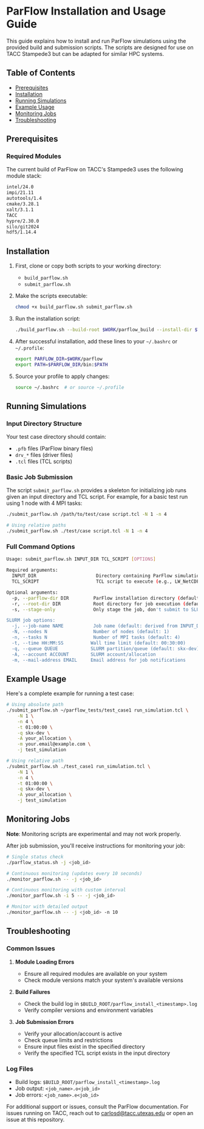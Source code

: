 # ParFlow Installation and Usage Guide

This guide explains how to install and run ParFlow simulations using the provided build and submission scripts. The scripts are designed for use on TACC Stampede3 but can be adapted for similar HPC systems.

## Table of Contents
- [Prerequisites](#prerequisites)
- [Installation](#installation)
- [Running Simulations](#running-simulations)
- [Example Usage](#example-usage)
- [Monitoring Jobs](#monitoring-jobs)
- [Troubleshooting](#troubleshooting)

## Prerequisites

### Required Modules

The current build of ParFlow on TACC's Stampede3 uses the following module stack:

```bash
intel/24.0
impi/21.11
autotools/1.4
cmake/3.28.1
xalt/3.1.1
TACC
hypre/2.30.0
silo/git2024
hdf5/1.14.4
```

## Installation

1. First, clone or copy both scripts to your working directory:
   - `build_parflow.sh`
   - `submit_parflow.sh`

2. Make the scripts executable:
   ```bash
   chmod +x build_parflow.sh submit_parflow.sh
   ```

3. Run the installation script:
   ```bash
   ./build_parflow.sh --build-root $WORK/parflow_build --install-dir $WORK/parflow
   ```

4. After successful installation, add these lines to your `~/.bashrc` or `~/.profile`:
   ```bash
   export PARFLOW_DIR=$WORK/parflow
   export PATH=$PARFLOW_DIR/bin:$PATH
   ```

5. Source your profile to apply changes:
   ```bash
   source ~/.bashrc  # or source ~/.profile
   ```

## Running Simulations

### Input Directory Structure
Your test case directory should contain:
- `.pfb` files (ParFlow binary files)
- `drv_*` files (driver files)
- `.tcl` files (TCL scripts)

### Basic Job Submission

The script `submit_parflow.sh` provides a skeleton for initializing job runs given an input directory and TCL script.
For example, for a basic test run using 1 node with 4 MPI tasks:

```bash
./submit_parflow.sh /path/to/test/case script.tcl -N 1 -n 4

# Using relative paths
./submit_parflow.sh ./test/case script.tcl -N 1 -n 4
```

### Full Command Options
```bash
Usage: submit_parflow.sh INPUT_DIR TCL_SCRIPT [OPTIONS]

Required arguments:
  INPUT_DIR                      Directory containing ParFlow simulation input files (absolute or relative path)
  TCL_SCRIPT                     TCL script to execute (e.g., LW_NetCDF_Test.tcl)

Optional arguments:
  -p, --parflow-dir DIR         ParFlow installation directory (default: $HOME/parflow)
  -r, --root-dir DIR            Root directory for job execution (default: $SCRATCH)
  -s, --stage-only              Only stage the job, don't submit to SLURM

SLURM job options:
  -j, --job-name NAME           Job name (default: derived from INPUT_DIR)
  -N, --nodes N                 Number of nodes (default: 1)
  -n, --tasks N                 Number of MPI tasks (default: 4)
  -t, --time HH:MM:SS          Wall time limit (default: 00:30:00)
  -q, --queue QUEUE            SLURM partition/queue (default: skx-dev)
  -A, --account ACCOUNT        SLURM account/allocation
  -m, --mail-address EMAIL     Email address for job notifications
```

## Example Usage

Here's a complete example for running a test case:

```bash
# Using absolute path
./submit_parflow.sh ~/parflow_tests/test_case1 run_simulation.tcl \
    -N 1 \
    -n 4 \
    -t 01:00:00 \
    -q skx-dev \
    -A your_allocation \
    -m your.email@example.com \
    -j test_simulation

# Using relative path
./submit_parflow.sh ./test_case1 run_simulation.tcl \
    -N 1 \
    -n 4 \
    -t 01:00:00 \
    -q skx-dev \
    -A your_allocation \
    -j test_simulation
```

## Monitoring Jobs

**Note**: Monitoring scripts are experimental and may not work properly.

After job submission, you'll receive instructions for monitoring your job:

```bash
# Single status check
./parflow_status.sh -j <job_id>

# Continuous monitoring (updates every 10 seconds)
./monitor_parflow.sh -- -j <job_id>

# Continuous monitoring with custom interval
./monitor_parflow.sh -i 5 -- -j <job_id>

# Monitor with detailed output
./monitor_parflow.sh -- -j <job_id> -n 10
```

## Troubleshooting

### Common Issues

1. **Module Loading Errors**
   - Ensure all required modules are available on your system
   - Check module versions match your system's available versions

2. **Build Failures**
   - Check the build log in `$BUILD_ROOT/parflow_install_<timestamp>.log`
   - Verify compiler versions and environment variables

3. **Job Submission Errors**
   - Verify your allocation/account is active
   - Check queue limits and restrictions
   - Ensure input files exist in the specified directory
   - Verify the specified TCL script exists in the input directory

### Log Files
- Build logs: `$BUILD_ROOT/parflow_install_<timestamp>.log`
- Job output: `<job_name>.o<job_id>`
- Job errors: `<job_name>.e<job_id>`

For additional support or issues, consult the ParFlow documentation. For issues running on TACC, reach out to carlosd@tacc.utexas.edu or open an issue at this repository.